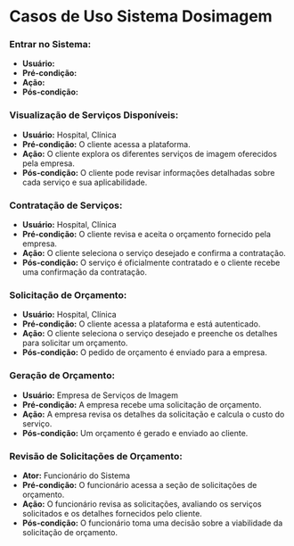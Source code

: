 # Casos de Uso Sistema Dosimagem


### Entrar no Sistema:
- **Usuário:** 
- **Pré-condição:** 
- **Ação:** 
- **Pós-condição:** 

### Visualização de Serviços Disponíveis:
- **Usuário:** Hospital, Clínica
- **Pré-condição:** O cliente acessa a plataforma.
- **Ação:** O cliente explora os diferentes serviços de imagem oferecidos pela empresa.
- **Pós-condição:** O cliente pode revisar informações detalhadas sobre cada serviço e sua aplicabilidade.

### Contratação de Serviços:
- **Usuário:** Hospital, Clínica
- **Pré-condição:** O cliente revisa e aceita o orçamento fornecido pela empresa.
- **Ação:** O cliente seleciona o serviço desejado e confirma a contratação.
- **Pós-condição:** O serviço é oficialmente contratado e o cliente recebe uma confirmação da contratação.

### Solicitação de Orçamento:
- **Usuário:** Hospital, Clínica
- **Pré-condição:** O cliente acessa a plataforma e está autenticado.
- **Ação:** O cliente seleciona o serviço desejado e preenche os detalhes para solicitar um orçamento.
- **Pós-condição:** O pedido de orçamento é enviado para a empresa.

### Geração de Orçamento:
- **Usuário:** Empresa de Serviços de Imagem
- **Pré-condição:** A empresa recebe uma solicitação de orçamento.
- **Ação:** A empresa revisa os detalhes da solicitação e calcula o custo do serviço.
- **Pós-condição:** Um orçamento é gerado e enviado ao cliente.

### Revisão de Solicitações de Orçamento:
- **Ator:** Funcionário do Sistema
- **Pré-condição:** O funcionário acessa a seção de solicitações de orçamento.
- **Ação:** O funcionário revisa as solicitações, avaliando os serviços solicitados e os detalhes fornecidos pelo cliente.
- **Pós-condição:** O funcionário toma uma decisão sobre a viabilidade da solicitação de orçamento.
